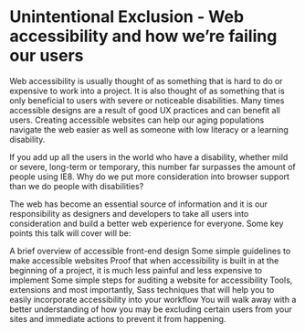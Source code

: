 # Unintentional Exclusion - Web accessibility and how we’re failing our users

Web accessibility is usually thought of as something that is hard to do or expensive to work into a project. It is also thought of as something that is only beneficial to users with severe or noticeable disabilities. Many times accessible designs are a result of good UX practices and can benefit all users. Creating accessible websites can help our aging populations navigate the web easier as well as someone with low literacy or a learning disability.

If you add up all the users in the world who have a disability, whether mild or severe, long-term or temporary, this number far surpasses the amount of people using IE8. Why do we put more consideration into browser support than we do people with disabilities?

The web has become an essential source of information and it is our responsibility as designers and developers to take all users into consideration and build a better web experience for everyone. Some key points this talk will cover will be:

A brief overview of accessible front-end design
Some simple guidelines to make accessible websites
Proof that when accessibility is built in at the beginning of a project, it is much less painful and less expensive to implement
Some simple steps for auditing a website for accessibility
Tools, extensions and most importantly, Sass techniques that will help you to easily incorporate accessibility into your workflow
You will walk away with a better understanding of how you may be excluding certain users from your sites and immediate actions to prevent it from happening.

